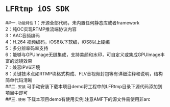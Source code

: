 # `LFRtmp iOS SDK`
##一. `功能特性`
1：开源全部代码，未内置任何静态库或者framework<br/>
2：纯OC实现RTMP推流端协议内容<br/>
3：AAC音频编码<br/>
4：H.264 视频编码，iOS8以下软编，iOS8以上硬编<br/>
5：多分辨率码率支持<br/>
6：能够与GPUImage无缝集成，支持美颜和水印，可自定义或集成GPUImage丰富的滤镜效果<br/>
7：兼容IPV6环境<br/>
8：关键技术点如RTMP块格式构成、FLV音视频封包等有详细注释和说明，结构简单代码清晰<br/>
##二. `安装`
可手动安装下载本项目demo将工程中的LFRtmp目录下源代码添加到项目中即可<br/>
##三. `使用`
下载本项目demo有使用实例,注意AMF下的源文件需使用非arc

